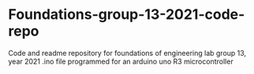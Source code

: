 # Foundations-group-13-2021-code-repo
Code and readme repository for foundations of engineering lab group 13, year 2021
.ino file programmed for an arduino uno R3 microcontroller
